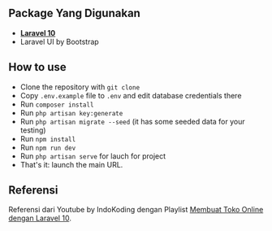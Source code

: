 ## Package Yang Digunakan

- **[Laravel 10](https://laravel.com/docs/10.x/releases)**
- Laravel UI by Bootstrap

## How to use

- Clone the repository with ```git clone```
- Copy ```.env.example``` file to ```.env``` and edit database credentials there
- Run ```composer install```
- Run ```php artisan key:generate```
- Run ```php artisan migrate --seed``` (it has some seeded data for your testing)
- Run ```npm install```
- Run ```npm run dev```
- Run ```php artisan serve``` for lauch for project
- That's it: launch the main URL.

## Referensi

Referensi dari Youtube by IndoKoding dengan Playlist [Membuat Toko Online dengan Laravel 10](https://www.youtube.com/playlist?list=PLcgY4YvE4BFD3RJuuzhJ5h6v22cGNZ2Bp).
